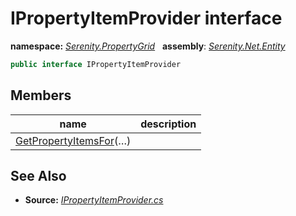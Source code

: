 # IPropertyItemProvider interface
**namespace:** *[Serenity.PropertyGrid](../README.md#serenity.propertygrid-namespace)*   **assembly**: *[Serenity.Net.Entity](../README.md)*

```csharp
public interface IPropertyItemProvider
```

## Members

| name | description |
| --- | --- |
| [GetPropertyItemsFor](IPropertyItemProvider/GetPropertyItemsFor.md)(…) |  |

## See Also

* **Source:** *[IPropertyItemProvider.cs](https://github.com/serenity-is/Serenity/blob/master/src/Serenity.Net.Entity/PropertyGrid/IPropertyItemProvider.cs)*